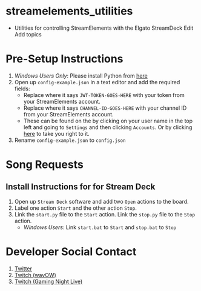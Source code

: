 # streamelements_utilities 
- Utilities for controlling StreamElements with the Elgato StreamDeck Edit Add topics


# Pre-Setup Instructions
1. *Windows Users Only*: Please install Python from [here](https://www.python.org/downloads/windows/)
1. Open up `config-example.json` in a text editor and add the required fields:
    - Replace where it says `JWT-TOKEN-GOES-HERE` with your token from your StreamElements account.
    - Replace where it says `CHANNEL-ID-GOES-HERE` with your channel ID from your StreamElements account.
    - These can be found on the by clicking on your user name in the top left and going to `Settings` and then clicking `Accounts`. Or by clicking [here](https://streamelements.com/dashboard/account/information) to take you right to it. 
1. Rename `config-example.json` to `config.json`

# Song Requests
## Install Instructions for for Stream Deck
1. Open up `Stream Deck` software and add two `Open` actions to the board. 
1. Label one action `Start` and the other action `Stop`.
1. Link the `start.py` file to the `Start` action. Link the `stop.py` file to the `Stop` action. 
    - *Windows Users*: Link `start.bat` to `Start` and `stop.bat` to `Stop`

# Developer Social Contact
1. [Twitter](https://twitter.com/william_vab)
1. [Twitch (wavOW)](https://twitch.tv/wavow)
1. [Twitch (Gaming Night Live)](https://twitch.tv/gamingnightlive)